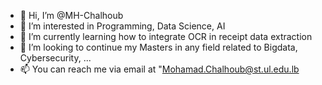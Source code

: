 - 👋 Hi, I’m @MH-Chalhoub
- 👀 I’m interested in Programming, Data Science, AI
- 🌱 I’m currently learning how to integrate OCR in receipt data extraction
- 💞️ I’m looking to continue my Masters in any field related to Bigdata, Cybersecurity, ...
- 📫 You can reach me via email at "Mohamad.Chalhoub@st.ul.edu.lb

<!---
MH-Chalhoub/MH-Chalhoub is a ✨ special ✨ repository because its `README.md` (this file) appears on your GitHub profile.
You can click the Preview link to take a look at your changes.
--->
